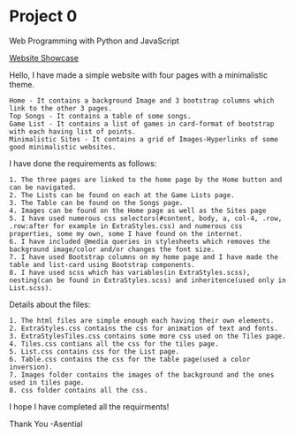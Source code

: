 # Project 0

Web Programming with Python and JavaScript

[Website Showcase](https://www.youtube.com/watch?v=K8ekfNOfhoA&ab_channel=FilosophicalFellow)

Hello, I have made a simple website with four pages with a minimalistic theme.
	
	Home - It contains a background Image and 3 bootstrap columns which link to the other 3 pages.
	Top Songs - It contains a table of some songs.
	Game List - It contains a list of games in card-format of bootstrap with each having list of points.
	Minimalistic Sites - It contains a grid of Images-Hyperlinks of some good minimalistic websites.


I have done the requirements as follows:

	1. The three pages are linked to the home page by the Home button and can be navigated.
	2. The Lists can be found on each at the Game Lists page.
	3. The Table can be found on the Songs page.
	4. Images can be found on the Home page as well as the Sites page
	5. I have used numerous css selectors(#content, body, a, col-4, .row, .row:after for example in ExtraStyles.css) and numerous css properties, some my own, some I have found on the internet.
	6. I have included @media queries in stylesheets which removes the background image/color and/or changes the font size.
	7. I have used Bootstrap columns on my home page and I have made the table and list-card using Bootstrap components.
	8. I have used scss which has variables(in ExtraStyles.scss), nesting(can be found in ExtraStyles.scss) and inheritence(used only in List.scss).

Details about the files:
	
	1. The html files are simple enough each having their own elements.
	2. ExtraStyles.css contains the css for animation of text and fonts.
	3. ExtraStylesTiles.css contains some more css used on the Tiles page.
	4. Tiles.css contians all the css for the tiles page.
	5. List.css contains css for the List page.
	6. Table.css contains the css for the table page(used a color inversion).
	7. Images folder contains the images of the background and the ones used in tiles page.
	8. css folder contains all the css.

I hope I have completed all the requirments!

Thank You
-Asential
